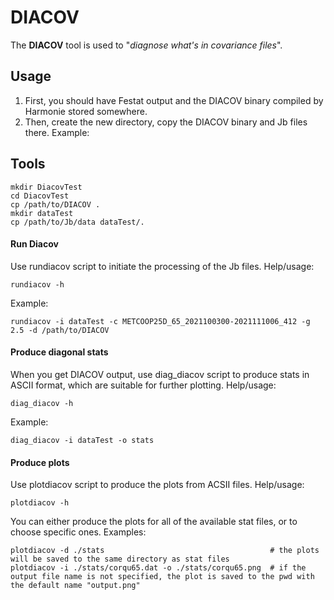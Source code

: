 # DIACOV

The **DIACOV** tool is used to "_diagnose what's in covariance files_".
## Usage
 1. First, you should have Festat output and the DIACOV binary compiled by Harmonie stored somewhere.
 2. Then, create the new directory, copy the DIACOV binary and Jb files there. Example:

## Tools
```
mkdir DiacovTest
cd DiacovTest
cp /path/to/DIACOV .
mkdir dataTest
cp /path/to/Jb/data dataTest/.
```
#### Run Diacov
Use rundiacov script to initiate the processing of the Jb files.
Help/usage:
```
rundiacov -h
```

Example:
```
rundiacov -i dataTest -c METCOOP25D_65_2021100300-2021111006_412 -g 2.5 -d /path/to/DIACOV
```

#### Produce diagonal stats
When you get DIACOV output, use diag_diacov script to produce stats in ASCII format, which are suitable for further plotting.
Help/usage:
```
diag_diacov -h
```

Example:
```
diag_diacov -i dataTest -o stats
```

#### Produce plots
Use plotdiacov script to produce the plots from ACSII files.
Help/usage:
```
plotdiacov -h
```

You can either produce the plots for all of the available stat files, or to choose specific ones. Examples:
```
plotdiacov -d ./stats                                     # the plots will be saved to the same directory as stat files
plotdiacov -i ./stats/corqu65.dat -o ./stats/corqu65.png  # if the output file name is not specified, the plot is saved to the pwd with the default name "output.png"
```

